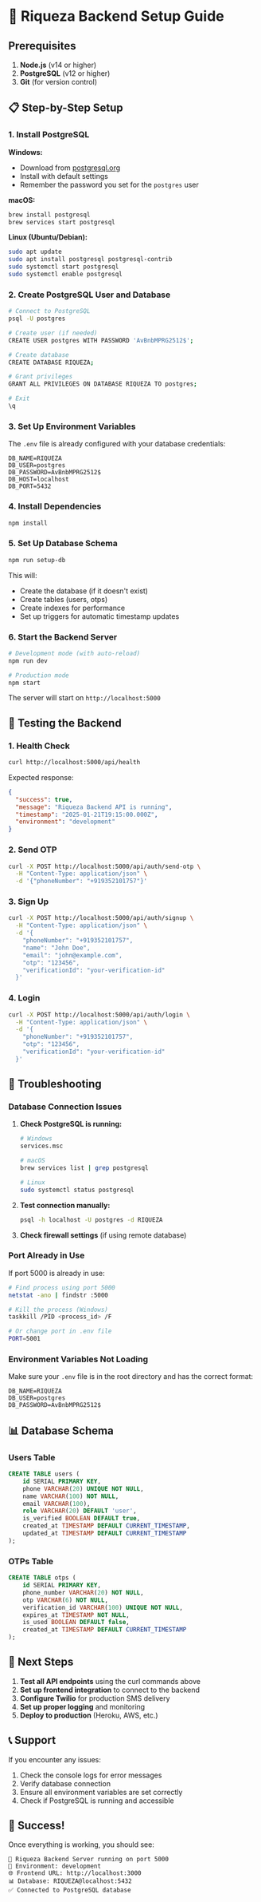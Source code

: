 # 🚀 Riqueza Backend Setup Guide

## Prerequisites

1. **Node.js** (v14 or higher)
2. **PostgreSQL** (v12 or higher)
3. **Git** (for version control)

## 📋 Step-by-Step Setup

### 1. Install PostgreSQL

**Windows:**
- Download from [postgresql.org](https://www.postgresql.org/download/windows/)
- Install with default settings
- Remember the password you set for the `postgres` user

**macOS:**
```bash
brew install postgresql
brew services start postgresql
```

**Linux (Ubuntu/Debian):**
```bash
sudo apt update
sudo apt install postgresql postgresql-contrib
sudo systemctl start postgresql
sudo systemctl enable postgresql
```

### 2. Create PostgreSQL User and Database

```bash
# Connect to PostgreSQL
psql -U postgres

# Create user (if needed)
CREATE USER postgres WITH PASSWORD 'AvBnbMPRG2512$';

# Create database
CREATE DATABASE RIQUEZA;

# Grant privileges
GRANT ALL PRIVILEGES ON DATABASE RIQUEZA TO postgres;

# Exit
\q
```

### 3. Set Up Environment Variables

The `.env` file is already configured with your database credentials:

```env
DB_NAME=RIQUEZA
DB_USER=postgres
DB_PASSWORD=AvBnbMPRG2512$
DB_HOST=localhost
DB_PORT=5432
```

### 4. Install Dependencies

```bash
npm install
```

### 5. Set Up Database Schema

```bash
npm run setup-db
```

This will:
- Create the database (if it doesn't exist)
- Create tables (users, otps)
- Create indexes for performance
- Set up triggers for automatic timestamp updates

### 6. Start the Backend Server

```bash
# Development mode (with auto-reload)
npm run dev

# Production mode
npm start
```

The server will start on `http://localhost:5000`

## 🧪 Testing the Backend

### 1. Health Check
```bash
curl http://localhost:5000/api/health
```

Expected response:
```json
{
  "success": true,
  "message": "Riqueza Backend API is running",
  "timestamp": "2025-01-21T19:15:00.000Z",
  "environment": "development"
}
```

### 2. Send OTP
```bash
curl -X POST http://localhost:5000/api/auth/send-otp \
  -H "Content-Type: application/json" \
  -d '{"phoneNumber": "+919352101757"}'
```

### 3. Sign Up
```bash
curl -X POST http://localhost:5000/api/auth/signup \
  -H "Content-Type: application/json" \
  -d '{
    "phoneNumber": "+919352101757",
    "name": "John Doe",
    "email": "john@example.com",
    "otp": "123456",
    "verificationId": "your-verification-id"
  }'
```

### 4. Login
```bash
curl -X POST http://localhost:5000/api/auth/login \
  -H "Content-Type: application/json" \
  -d '{
    "phoneNumber": "+919352101757",
    "otp": "123456",
    "verificationId": "your-verification-id"
  }'
```

## 🔧 Troubleshooting

### Database Connection Issues

1. **Check PostgreSQL is running:**
   ```bash
   # Windows
   services.msc
   
   # macOS
   brew services list | grep postgresql
   
   # Linux
   sudo systemctl status postgresql
   ```

2. **Test connection manually:**
   ```bash
   psql -h localhost -U postgres -d RIQUEZA
   ```

3. **Check firewall settings** (if using remote database)

### Port Already in Use

If port 5000 is already in use:
```bash
# Find process using port 5000
netstat -ano | findstr :5000

# Kill the process (Windows)
taskkill /PID <process_id> /F

# Or change port in .env file
PORT=5001
```

### Environment Variables Not Loading

Make sure your `.env` file is in the root directory and has the correct format:
```env
DB_NAME=RIQUEZA
DB_USER=postgres
DB_PASSWORD=AvBnbMPRG2512$
```

## 📊 Database Schema

### Users Table
```sql
CREATE TABLE users (
    id SERIAL PRIMARY KEY,
    phone VARCHAR(20) UNIQUE NOT NULL,
    name VARCHAR(100) NOT NULL,
    email VARCHAR(100),
    role VARCHAR(20) DEFAULT 'user',
    is_verified BOOLEAN DEFAULT true,
    created_at TIMESTAMP DEFAULT CURRENT_TIMESTAMP,
    updated_at TIMESTAMP DEFAULT CURRENT_TIMESTAMP
);
```

### OTPs Table
```sql
CREATE TABLE otps (
    id SERIAL PRIMARY KEY,
    phone_number VARCHAR(20) NOT NULL,
    otp VARCHAR(6) NOT NULL,
    verification_id VARCHAR(100) UNIQUE NOT NULL,
    expires_at TIMESTAMP NOT NULL,
    is_used BOOLEAN DEFAULT false,
    created_at TIMESTAMP DEFAULT CURRENT_TIMESTAMP
);
```

## 🚀 Next Steps

1. **Test all API endpoints** using the curl commands above
2. **Set up frontend integration** to connect to the backend
3. **Configure Twilio** for production SMS delivery
4. **Set up proper logging** and monitoring
5. **Deploy to production** (Heroku, AWS, etc.)

## 📞 Support

If you encounter any issues:
1. Check the console logs for error messages
2. Verify database connection
3. Ensure all environment variables are set correctly
4. Check if PostgreSQL is running and accessible

## 🎉 Success!

Once everything is working, you should see:
```
🚀 Riqueza Backend Server running on port 5000
📱 Environment: development
🌐 Frontend URL: http://localhost:3000
📊 Database: RIQUEZA@localhost:5432
✅ Connected to PostgreSQL database
```
